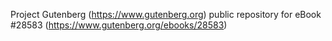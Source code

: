 Project Gutenberg (https://www.gutenberg.org) public repository for eBook #28583 (https://www.gutenberg.org/ebooks/28583)
